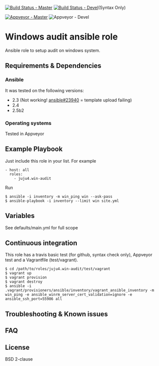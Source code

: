 [![Build Status - Master](https://travis-ci.org/juju4/ansible-win-audit.svg?branch=master)](https://travis-ci.org/juju4/ansible-win-audit)
[![Build Status - Devel](https://travis-ci.org/juju4/ansible-win-audit.svg?branch=devel)](https://travis-ci.org/juju4/ansible-win-audit/branches)(Syntax Only)

[![Appveyor - Master](https://ci.appveyor.com/api/projects/status/y6thcpaynaf2t9i3?svg=true)](https://ci.appveyor.com/project/juju4/ansible-win-audit)
![Appveyor - Devel](https://ci.appveyor.com/api/projects/status/y6thcpaynaf2t9i3/branch/devel?svg=true)

# Windows audit ansible role

Ansible role to setup audit on windows system.

## Requirements & Dependencies

### Ansible
It was tested on the following versions:
 * 2.3 (Not working! [ansible#23940](https://github.com/ansible/ansible/issues/23940) = template upload failing)
 * 2.4
 * 2.5b2

### Operating systems

Tested in Appveyor

## Example Playbook

Just include this role in your list.
For example

```
- host: all
  roles:
    - juju4.win-audit
```

Run
```
$ ansible -i inventory -m win_ping win --ask-pass
$ ansible-playbook -i inventory --limit win site.yml
```

## Variables

See defaults/main.yml for full scope

## Continuous integration

This role has a travis basic test (for github, syntax check only), Appveyor test and a Vagrantfile (test/vagrant).

```
$ cd /path/to/roles/juju4.win-audit/test/vagrant
$ vagrant up
$ vagrant provision
$ vagrant destroy
$ ansible -i .vagrant/provisioners/ansible/inventory/vagrant_ansible_inventory -m win_ping -e ansible_winrm_server_cert_validation=ignore -e ansible_ssh_port=55986 all
```

## Troubleshooting & Known issues

## FAQ

## License

BSD 2-clause

